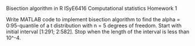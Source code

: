 Bisection algorithm in R ISyE6416 Computational statistics Homework 1

Write MATLAB code to implement bisection algorithm to find the alpha = 0:95-quantile of a t distribution with n = 5 degrees of freedom. Start with initial interval [1:291; 2:582]. Stop when the length of the interval is less than 10^-4.
